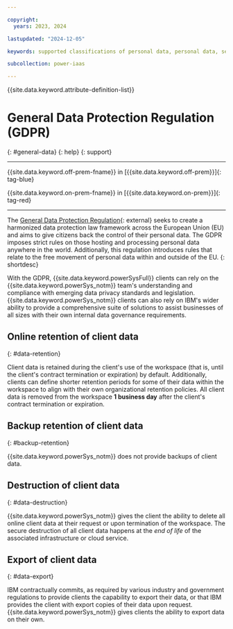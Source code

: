 ```yaml
---

copyright:
  years: 2023, 2024

lastupdated: "2024-12-05"

keywords: supported classifications of personal data, personal data, sensitive personal data, restrictions on processing, encrypt data, data locations, workspace security, delete data, export data, data retention, gdpr

subcollection: power-iaas

---
```


{{site.data.keyword.attribute-definition-list}}

# General Data Protection Regulation (GDPR)
{: #general-data}
{: help}
{: support}

---



{{site.data.keyword.off-prem-fname}} in [{{site.data.keyword.off-prem}}]{: tag-blue}


{{site.data.keyword.on-prem-fname}} in [{{site.data.keyword.on-prem}}]{: tag-red}


---

The [General Data Protection Regulation](https://gdpr.eu/){: external} seeks to create a harmonized data protection law framework across the European Union (EU) and aims to give citizens back the control of their personal data. The GDPR imposes strict rules on those hosting and processing personal data anywhere in the world. Additionally, this regulation introduces rules that relate to the free movement of personal data within and outside of the EU.
{: shortdesc}

With the GDPR, {{site.data.keyword.powerSysFull}} clients can rely on the {{site.data.keyword.powerSys_notm}} team's understanding and compliance with emerging data privacy standards and legislation. {{site.data.keyword.powerSys_notm}} clients can also rely on IBM's wider ability to provide a comprehensive suite of solutions to assist businesses of all sizes with their own internal data governance requirements.

## Online retention of client data
{: #data-retention}

Client data is retained during the client's use of the workspace (that is, until the client's contract termination or expiration) by default. Additionally, clients can define shorter retention periods for some of their data within the workspace to align with their own organizational retention policies. All client data is removed from the workspace **1 business day** after the client's contract termination or expiration.

## Backup retention of client data
{: #backup-retention}

{{site.data.keyword.powerSys_notm}} does not provide backups of client data.

## Destruction of client data
{: #data-destruction}

{{site.data.keyword.powerSys_notm}} gives the client the ability to delete all online client data at their request or upon termination of the workspace. The secure destruction of all client data happens at the *end of life* of the associated infrastructure or cloud service.

## Export of client data
{: #data-export}

IBM contractually commits, as required by various industry and government regulations to provide clients the capability to export their data, or that IBM provides the client with export copies of their data upon request. {{site.data.keyword.powerSys_notm}} gives clients the ability to export data on their own.
